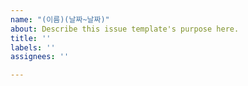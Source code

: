 ```yaml
---
name: "(이름)(날짜~날짜)"
about: Describe this issue template's purpose here.
title: ''
labels: ''
assignees: ''

---
```



